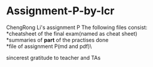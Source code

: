 # Assignment-P-by-lcr
ChengRong Li's assignment P
The following files consist:\
*cheatsheet of the final exam(named as cheat sheet)\
*summaries of **part** of the practises done\
*file of assignment P(md and pdf)\

sincerest gratitude to teacher and TAs
